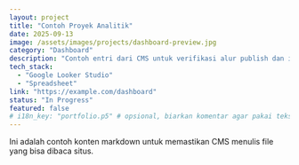 ```yaml
---
layout: project
title: "Contoh Proyek Analitik"
date: 2025-09-13
image: /assets/images/projects/dashboard-preview.jpg
category: "Dashboard"
description: "Contoh entri dari CMS untuk verifikasi alur publish dan integrasi data ke situs."
tech_stack:
  - "Google Looker Studio"
  - "Spreadsheet"
link: "https://example.com/dashboard"
status: "In Progress"
featured: false
# i18n_key: "portfolio.p5" # opsional, biarkan komentar agar pakai teks default
---
```


Ini adalah contoh konten markdown untuk memastikan CMS menulis file yang bisa dibaca situs.
